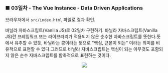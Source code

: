 <h3>■ 03일차 - The Vue Instance - Data Driven Applications</h3>

브라우저에서 `src/index.html` 파일로 결과 확인.

바닐라 자바스크립트(Vanilla JS)로 02일차 구현하기.
바닐라 자바스크립트(Vanilla JS)란 프레임워크 또는 라이브러리가 적용되지 않은 순수한 자바스크립트를 뜻한다.뜻에서 유추할 수 있듯, 바닐라는 콩이라는 뜻으로 "핵심, 근본이 되는" 이라는 의미를 비유적으로 표현할 수 있다.그러므로 바닐라 자바스크립트는 핵심이 되는 아무것도 포함되지 않은 순수 자바스크립트를 함축적으로 표현하는 것이다.



<p align="center">
  <img src="./public/assets/first_app.png"/>
</p>


